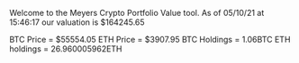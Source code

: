 Welcome to the Meyers Crypto Portfolio Value tool. 
As of 05/10/21 at 15:46:17 our valuation is $164245.65 

BTC Price = $55554.05
 ETH Price = $3907.95
BTC Holdings = 1.06BTC
 ETH holdings = 26.960005962ETH 
